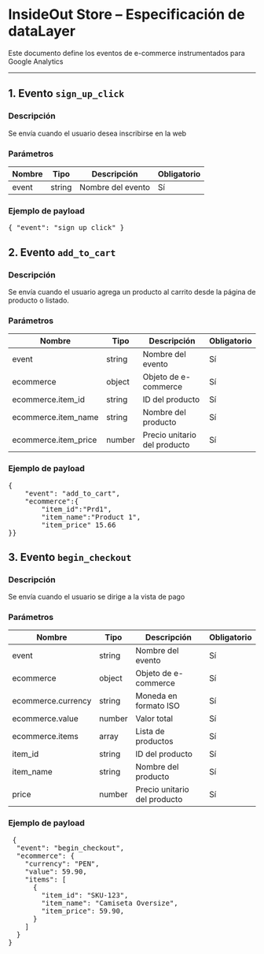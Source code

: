 # InsideOut Store – Especificación de dataLayer

Este documento define los eventos de e-commerce instrumentados para Google Analytics

---

## 1. Evento `sign_up_click`
### Descripción
Se envía cuando el usuario desea inscribirse en la web

### Parámetros

| Nombre            | Tipo     | Descripción                         | Obligatorio |
|-------------------|----------|-------------------------------------|-------------|
| event             | string   | Nombre del evento                   | Sí          |

### Ejemplo de payload

<pre>{ "event": "sign_up_click" } </pre>

## 2. Evento `add_to_cart`

### Descripción
Se envía cuando el usuario agrega un producto al carrito desde la página de producto o listado.

### Parámetros
| Nombre               | Tipo     | Descripción                         | Obligatorio |
|----------------------|----------|-------------------------------------|-------------|
| event                | string   | Nombre del evento                   | Sí          |
| ecommerce            | object   | Objeto de e-commerce                | Sí          |
| ecommerce.item_id    | string   | ID del producto                     | Sí          |
| ecommerce.item_name  | string   | Nombre del producto                 | Sí          |
| ecommerce.item_price | number   | Precio unitario del producto        | Sí          |

### Ejemplo de payload

<pre>{ 
    "event": "add_to_cart", 
    "ecommerce":{
        "item_id":"Prd1",
        "item_name":"Product 1",
        "item_price" 15.66
}}  </pre>



## 3. Evento `begin_checkout `

### Descripción
Se envía cuando el usuario se dirige a la vista de pago

### Parámetros
| Nombre            | Tipo     | Descripción                         | Obligatorio |
|-------------------|----------|-------------------------------------|-------------|
| event             | string   | Nombre del evento                   | Sí          |
| ecommerce         | object   | Objeto de e-commerce                | Sí          |
| ecommerce.currency| string   | Moneda en formato ISO               | Sí          |
| ecommerce.value   | number   | Valor total                         | Sí          |
| ecommerce.items   | array    | Lista de productos                  | Sí          |
| item_id           | string   | ID del producto                     | Sí          |
| item_name         | string   | Nombre del producto                 | Sí          |
| price             | number   | Precio unitario del producto        | Sí          |

### Ejemplo de payload
<pre> {
  "event": "begin_checkout",
  "ecommerce": {
    "currency": "PEN",
    "value": 59.90,
    "items": [
      {
        "item_id": "SKU-123",
        "item_name": "Camiseta Oversize",
        "item_price": 59.90,
      }
    ]
  }
} </pre>